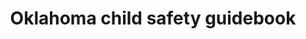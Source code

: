 ---
layout: layouts/resource.njk
title: Oklahoma child safety guidebook
filetype: pdf
url: https://child-welfare-playbook-v2.netlify.app/images/oklahoma-safety-guidebook.pdf
file: /images/oklahoma-safety-guidebook.pdf
tags:
  - resource
  - prevention
description: Guidance from Oklahoma Human Services on how to assess and document child safety decisions, from initial call to case closure.
---